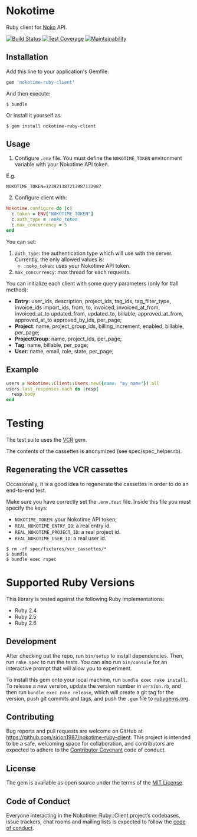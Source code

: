 # Nokotime

Ruby client for [Noko](http://nokotime.com/) API.

[![Build Status](https://travis-ci.com/sirion1987/nokotime-ruby-client.svg?branch=master)](https://travis-ci.com/sirion1987/nokotime-ruby-client)
[![Test Coverage](https://api.codeclimate.com/v1/badges/f38ea8d9b42e6b2bc566/test_coverage)](https://codeclimate.com/github/sirion1987/nokotime-ruby-client/test_coverage)
[![Maintainability](https://api.codeclimate.com/v1/badges/f38ea8d9b42e6b2bc566/maintainability)](https://codeclimate.com/github/sirion1987/nokotime-ruby-client/maintainability)

## Installation

Add this line to your application's Gemfile:

```ruby
gem 'nokotime-ruby-client'
```

And then execute:

    $ bundle

Or install it yourself as:

    $ gem install nokotime-ruby-client

## Usage

1. Configure `.env` file. You must define the `NOKOTIME_TOKEN` environment
variable with your Nokotime API token.

E.g.

```
NOKOTIME_TOKEN=123921387213987132987
```

2. Configure client with:

```ruby
Nokotime.configure do |c|
  c.token = ENV["NOKOTIME_TOKEN"]
  c.auth_type = :noko_token
  c.max_concurrency = 5
end
```

You can set:

1. `auth_type`: the authentication type which will use with the server.
   Currently, the only allowed values is:
   * `:noko_token`: uses your Nokotime API token.
2. `max_concurrency`: max thread for each requests.

You can initialize each client with some query parameters (only for #all method):

* __Entry__: user_ids, description, project_ids, tag_ids, tag_filter_type, invoice_ids
  import_ids, from, to, invoiced, invoiced_at_from, invoiced_at_to
  updated_from, updated_to, billable, approved_at_from, approved_at_to
  approved_by_ids, per_page;
* __Project__: name, project_group_ids, billing_increment, enabled, billable, per_page;
* __ProjectGroup__: name, project_ids, per_page;
* __Tag__: name, billable, per_page;
* __User__: name, email, role, state, per_page;

## Example

```ruby
users = Nokotime::Client::Users.new({name: "my_name"}).all
users.last_responses.each do |resp|
  resp.body
end
```

# Testing

The test suite uses the [VCR](https://github.com/vcr/vcr) gem.

The contents of the cassettes is anonymized (see spec/spec_helper.rb).

## Regenerating the VCR cassettes

Occasionally, it is a good idea to regenerate the cassettes in order to
do an end-to-end test.

Make sure you have correctly set the `.env.test` file. Inside this file
you must specify the keys:

* `NOKOTIME_TOKEN`: your Nokotime API token;
* `REAL_NOKOTIME_ENTRY_ID`: a real entry id.
* `REAL_NOKOTIME_PROJECT_ID`: a real project id.
* `REAL_NOKOTIME_USER_ID`: a real user id.

```shell
$ rm -rf spec/fixtures/vcr_cassettes/*
$ bundle
$ bundle exec rspec
```

# Supported Ruby Versions

This library is tested against the following Ruby implementations:

* Ruby 2.4
* Ruby 2.5
* Ruby 2.6

## Development

After checking out the repo, run `bin/setup` to install dependencies. Then, run `rake spec` to run the tests. You can also run `bin/console` for an interactive prompt that will allow you to experiment.

To install this gem onto your local machine, run `bundle exec rake install`. To release a new version, update the version number in `version.rb`, and then run `bundle exec rake release`, which will create a git tag for the version, push git commits and tags, and push the `.gem` file to [rubygems.org](https://rubygems.org).

## Contributing

Bug reports and pull requests are welcome on GitHub at https://github.com/sirion1987/nokotime-ruby-client. This project is intended to be a safe, welcoming space for collaboration, and contributors are expected to adhere to the [Contributor Covenant](http://contributor-covenant.org) code of conduct.

## License

The gem is available as open source under the terms of the [MIT License](https://opensource.org/licenses/MIT).

## Code of Conduct

Everyone interacting in the Nokotime::Ruby::Client project’s codebases, issue trackers, chat rooms and mailing lists is expected to follow the [code of conduct](https://github.com/[USERNAME]/nokotime-ruby-client/blob/master/CODE_OF_CONDUCT.md).
